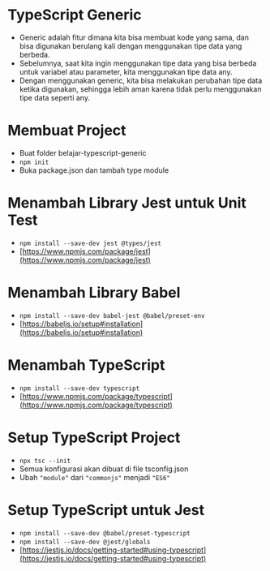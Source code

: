 # TypeScript Generic
* Generic adalah fitur dimana kita bisa membuat kode yang sama, dan bisa digunakan berulang kali dengan menggunakan tipe data yang berbeda.
* Sebelumnya, saat kita ingin menggunakan tipe data yang bisa berbeda untuk variabel atau parameter, kita menggunakan tipe data any.
* Dengan menggunakan generic, kita bisa melakukan perubahan tipe data ketika digunakan, sehingga lebih aman karena tidak perlu menggunakan tipe data seperti any.

# Membuat Project
* Buat folder belajar-typescript-generic
* ``` npm init ```
* Buka package.json dan tambah type module

# Menambah Library Jest untuk Unit Test
* ``` npm install --save-dev jest @types/jest ```
* [https://www.npmjs.com/package/jest](https://www.npmjs.com/package/jest)

# Menambah Library Babel
* ``` npm install --save-dev babel-jest @babel/preset-env ```
* [https://babeljs.io/setup#installation](https://babeljs.io/setup#installation)

# Menambah TypeScript
* ``` npm install --save-dev typescript ```
* [https://www.npmjs.com/package/typescript](https://www.npmjs.com/package/typescript)

# Setup TypeScript Project
* ``` npx tsc --init ```
* Semua konfigurasi akan dibuat di file tsconfig.json
* Ubah ``` "module" ``` dari ``` "commonjs" ``` menjadi ``` "ES6" ```

# Setup TypeScript untuk Jest
* ``` npm install --save-dev @babel/preset-typescript ```
* ``` npm install --save-dev @jest/globals ```
* [https://jestjs.io/docs/getting-started#using-typescript](https://jestjs.io/docs/getting-started#using-typescript)

